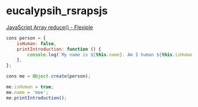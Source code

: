 # eucalypsih_rsrapsjs
[JavaScript Array reduce() - Flexiple](https://flexiple.com/javascript/javascript-array-reduce)

```javascript
cons person = {
    isHuman: false,
    printIntroduction: function () {
        console.log(`My name is ${this.name}. Am I human ${this.isHuman}`);
    },
};

cons me = Object.create(person);

me.isHuman = true;
me.name = 'moe';
me.printIntroduction();

```
